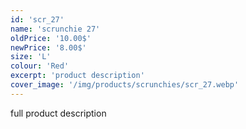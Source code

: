 ```yaml
---
id: 'scr_27'
name: 'scrunchie 27'
oldPrice: '10.00$'
newPrice: '8.00$'
size: 'L'
colour: 'Red'
excerpt: 'product description'
cover_image: '/img/products/scrunchies/scr_27.webp'
---
```

full product description
